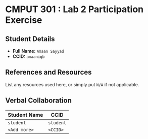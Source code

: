 # CMPUT 301 : Lab 2 Participation Exercise

## Student Details

- **Full Name:** `Amaan Sayyad`
- **CCID:** `amaaniqb`

## References and Resources

List any resources used here, or simply put `N/A` if not applicable.

## Verbal Collaboration

| Student Name | CCID      |
| ------------ | --------- |
| `student`    | `student` |
| `<Add more>` | `<CCID>`  |
